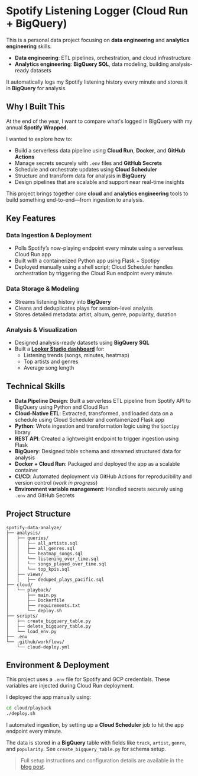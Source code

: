 # Spotify Listening Logger (Cloud Run + BigQuery)


This is a personal data project focusing on **data engineering** and **analytics engineering** skills.

- **Data engineering**: ETL pipelines, orchestration, and cloud infrastructure  
- **Analytics engineering**: **BigQuery SQL**, data modeling, building analysis-ready datasets

It automatically logs my Spotify listening history every minute and stores it in **BigQuery** for analysis.

## Why I Built This

At the end of the year, I want to compare what's logged in BigQuery with my annual **Spotify Wrapped**.

I wanted to explore how to:

- Build a serverless data pipeline using **Cloud Run**, **Docker**, and **GitHub Actions**
- Manage secrets securely with `.env` files and **GitHub Secrets**
- Schedule and orchestrate updates using **Cloud Scheduler**
- Structure and transform data for analysis in **BigQuery**
- Design pipelines that are scalable and support near real-time insights

This project brings together core **cloud** and **analytics engineering** tools to build something end-to-end—from ingestion to analysis.

## Key Features

### Data Ingestion & Deployment
- Polls Spotify’s now-playing endpoint every minute using a serverless Cloud Run app
- Built with a containerized Python app using Flask + Spotipy
- Deployed manually using a shell script; Cloud Scheduler handles orchestration by triggering the Cloud Run endpoint every minute.

### Data Storage & Modeling
- Streams listening history into **BigQuery**
- Cleans and deduplicates plays for session-level analysis
- Stores detailed metadata: artist, album, genre, popularity, duration

### Analysis & Visualization
- Designed analysis-ready datasets using **BigQuery SQL**
- Built a [**Looker Studio dashboard**](https://lookerstudio.google.com/reporting/e2f6d5f3-c3cf-4687-ba01-d3a47a15998c) for:
  - Listening trends (songs, minutes, heatmap)
  - Top artists and genres
  - Average song length

## Technical Skills

- **Data Pipeline Design**: Built a serverless ETL pipeline from Spotify API to BigQuery using Python and Cloud Run
- **Cloud-Native ETL**: Extracted, transformed, and loaded data on a schedule using Cloud Scheduler and containerized Flask app
- **Python**: Wrote ingestion and transformation logic using the `Spotipy` library
- **REST API**: Created a lightweight endpoint to trigger ingestion using Flask
- **BigQuery**: Designed table schema and streamed structured data for analysis
- **Docker + Cloud Run**: Packaged and deployed the app as a scalable container
- **CI/CD**: Automated deployment via GitHub Actions for reproducibility and version control (*work in progress*)
- **Environment variable management**: Handled secrets securely using `.env` and GitHub Secrets

## Project Structure

```
spotify-data-analyze/
├── analysis/
│   ├── queries/
│   │   ├── all_artists.sql
│   │   ├── all_genres.sql
│   │   └── heatmap_songs.sql
│   │   └── listening_over_time.sql
│   │   └── songs_played_over_time.sql
│   │   └── top_kpis.sql
│   ├── views/
│   │   ├── deduped_plays_pacific.sql
├── cloud/
│   └── playback/
│       ├── main.py
│       ├── Dockerfile
│       ├── requirements.txt
│       └── deploy.sh
├── scripts/
│   ├── create_bigquery_table.py            
│   ├── delete_bigquery_table.py            
│   └── load_env.py                
├── .env                           
└── .github/workflows/
    └── cloud-deploy.yml
```

## Environment & Deployment

This project uses a `.env` file for Spotify and GCP credentials. These variables are injected during Cloud Run deployment.

I deployed the app manually using:

```bash
cd cloud/playback
./deploy.sh
```

I automated ingestion, by setting up a **Cloud Scheduler** job to hit the app endpoint every minute.

The data is stored in a **BigQuery** table with fields like `track`, `artist`, `genre`, and `popularity`. See `create_bigquery_table.py` for schema setup.

> Full setup instructions and configuration details are available in the [blog post](#).


